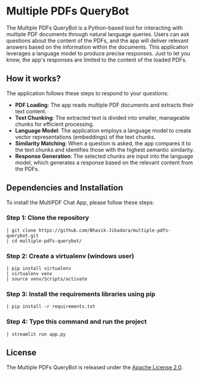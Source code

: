 # Multiple PDFs QueryBot

The Multiple PDFs QueryBot is a Python-based tool for interacting with multiple PDF documents through natural language queries. Users can ask questions about the content of the PDFs, and the app will deliver relevant answers based on the information within the documents. This application leverages a language model to produce precise responses. Just to let you know, the app's responses are limited to the content of the loaded PDFs.

## How it works?

The application follows these steps to respond to your questions:

- **PDF Loading**: The app reads multiple PDF documents and extracts their text content.
- **Text Chunking**: The extracted text is divided into smaller, manageable chunks for efficient processing.
- **Language Model**: The application employs a language model to create vector representations (embeddings) of the text chunks.
- **Similarity Matching**: When a question is asked, the app compares it to the text chunks and identifies those with the highest semantic similarity.
- **Response Generation**: The selected chunks are input into the language model, which generates a response based on the relevant content from the PDFs.

## Dependencies and Installation

To install the MultiPDF Chat App, please follow these steps:

### Step 1: Clone the repository

    | git clone https://github.com/Bhavik-Jikadara/multiple-pdfs-querybot.git
    | cd multiple-pdfs-querybot/

### Step 2: Create a virtualenv (windows user)

    | pip install virtualenv
    | virtualenv venv
    | source venv/Scripts/activate

### Step 3: Install the requirements libraries using pip

    | pip install -r requirements.txt

### Step 4: Type this command and run the project

    | streamlit run app.py

## License

The Multiple PDFs QueryBot is released under the [Apache License 2.0](https://github.com/Bhavik-Jikadara/multiple-pdfs-querybot/blob/main/LICENSE).
